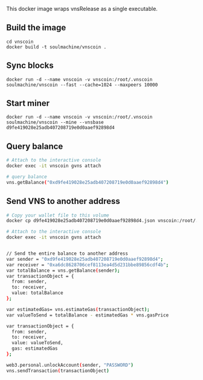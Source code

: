 This docker image wraps vnsRelease as a single executable.


## Build the image

    cd vnscoin
    docker build -t soulmachine/vnscoin .


## Sync blocks

    docker run -d --name vnscoin -v vnscoin:/root/.vnscoin soulmachine/vnscoin --fast --cache=1024 --maxpeers 10000


## Start miner

    docker run -d --name vnscoin -v vnscoin:/root/.vnscoin soulmachine/vnscoin --mine --vnsbase d9fe419028e25adb407208719e0d0aaef92898d4


## Query balance

```bash
# Attach to the interactive console
docker exec -it vnscoin gvns attach

# query balance
vns.getBalance("0xd9fe419028e25adb407208719e0d0aaef92898d4")
```

## Send VNS to another address

```bash
# Copy your wallet file to this volume
docker cp d9fe419028e25adb407208719e0d0aaef92898d4.json vnscoin:/root/.vnscoin/keystore/

# Attach to the interactive console
docker exec -it vnscoin gvns attach


// Send the entire balance to another address
var sender = "0xd9fe419028e25adb407208719e0d0aaef92898d4";
var receiver = "0xa6dc8628706cef8113ea4d5d231bbe89856cdf4b";
var totalBalance = vns.getBalance(sender);
var transactionObject = {
  from: sender,
  to: receiver,
  value: totalBalance
};

var estimatedGas= vns.estimateGas(transactionObject);
var valueToSend = totalBalance - estimatedGas * vns.gasPrice

var transactionObject = {
  from: sender,
  to: receiver,
  value: valueToSend,
  gas: estimatedGas
};

web3.personal.unlockAccount(sender, "PASSWORD")
vns.sendTransaction(transactionObject)
```
